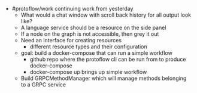 - #protoflow/work continuing work from yesterday
	- What would a chat window with scroll back history for all output look like?
	- A language service should be a resource on the side panel
	- If a node on the graph is not accessible, then grey it out
	- Need an interface for creating resources
		- different resource types and their configuration
	- goal: build a docker-compose that can run a simple workflow
		- github repo where the protoflow cli can be run from to produce docker-compose
		- docker-compose up brings up simple workflow
	- Build GRPCMethodManager which will manage methods belonging to a GRPC service